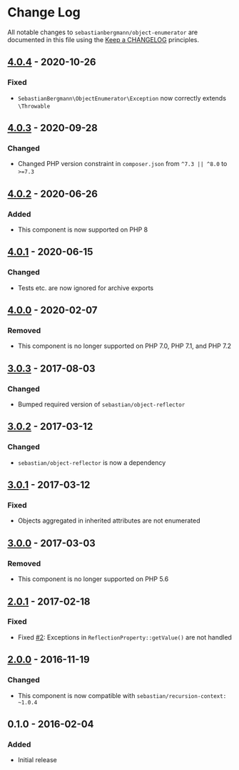 # Change Log

All notable changes to `sebastianbergmann/object-enumerator` are documented in this file using the [Keep a CHANGELOG](http://keepachangelog.com/) principles.

## [4.0.4] - 2020-10-26

### Fixed

- `SebastianBergmann\ObjectEnumerator\Exception` now correctly extends `\Throwable`

## [4.0.3] - 2020-09-28

### Changed

- Changed PHP version constraint in `composer.json` from `^7.3 || ^8.0` to `>=7.3`

## [4.0.2] - 2020-06-26

### Added

- This component is now supported on PHP 8

## [4.0.1] - 2020-06-15

### Changed

- Tests etc. are now ignored for archive exports

## [4.0.0] - 2020-02-07

### Removed

- This component is no longer supported on PHP 7.0, PHP 7.1, and PHP 7.2

## [3.0.3] - 2017-08-03

### Changed

- Bumped required version of `sebastian/object-reflector`

## [3.0.2] - 2017-03-12

### Changed

- `sebastian/object-reflector` is now a dependency

## [3.0.1] - 2017-03-12

### Fixed

- Objects aggregated in inherited attributes are not enumerated

## [3.0.0] - 2017-03-03

### Removed

- This component is no longer supported on PHP 5.6

## [2.0.1] - 2017-02-18

### Fixed

- Fixed [#2](https://github.com/sebastianbergmann/phpunit/pull/2): Exceptions in `ReflectionProperty::getValue()` are not handled

## [2.0.0] - 2016-11-19

### Changed

- This component is now compatible with `sebastian/recursion-context: ~1.0.4`

## 0.1.0 - 2016-02-04

### Added

- Initial release

[4.0.4]: https://github.com/sebastianbergmann/object-enumerator/compare/4.0.3...4.0.4
[4.0.3]: https://github.com/sebastianbergmann/object-enumerator/compare/4.0.2...4.0.3
[4.0.2]: https://github.com/sebastianbergmann/object-enumerator/compare/4.0.1...4.0.2
[4.0.1]: https://github.com/sebastianbergmann/object-enumerator/compare/4.0.0...4.0.1
[4.0.0]: https://github.com/sebastianbergmann/object-enumerator/compare/3.0.3...4.0.0
[3.0.3]: https://github.com/sebastianbergmann/object-enumerator/compare/3.0.2...3.0.3
[3.0.2]: https://github.com/sebastianbergmann/object-enumerator/compare/3.0.1...3.0.2
[3.0.1]: https://github.com/sebastianbergmann/object-enumerator/compare/3.0.0...3.0.1
[3.0.0]: https://github.com/sebastianbergmann/object-enumerator/compare/2.0...3.0.0
[2.0.1]: https://github.com/sebastianbergmann/object-enumerator/compare/2.0.0...2.0.1
[2.0.0]: https://github.com/sebastianbergmann/object-enumerator/compare/1.0...2.0.0
